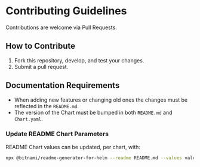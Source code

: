 # Contributing Guidelines

Contributions are welcome via Pull Requests.

## How to Contribute

1. Fork this repository, develop, and test your changes.
2. Submit a pull request.

## Documentation Requirements

- When adding new features or changing old ones the changes must be reflected in the `README.md`.
- The version of the Chart must be bumped in both `README.md` and `Chart.yaml`.

### Update README Chart Parameters

README Chart values can be updated, per chart, with:

```sh
npx @bitnami/readme-generator-for-helm --readme README.md --values values.yaml
```
